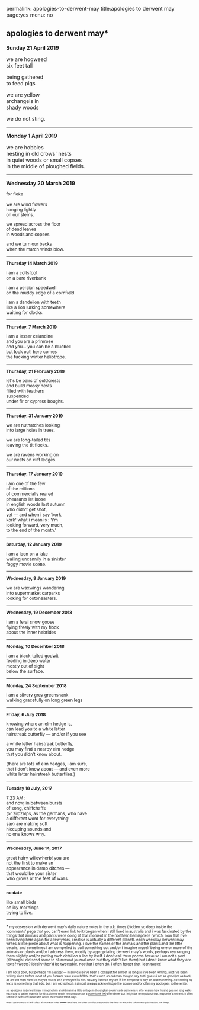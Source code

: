 permalink: apologies-to-derwent-may
title:apologies to derwent may
page:yes
menu: no

## apologies to derwent may*

**Sunday 21 April 2019**

we are hogweed  
six feet tall

being gathered  
to feed pigs 

we are yellow  
archangels in  
shady woods  

we do not sting.

------

**Monday 1 April 2019**

we are hobbies  
nesting in old crows' nests  
in quiet woods or small copses   
in the middle of ploughed fields.

------

**Wednesday 20 March 2019**

<small>for fieke

we are wind flowers  
hanging lightly  
on our stems.

we spread across the floor  
of dead leaves  
in woods and copses. 

and we turn our backs  
when the march winds blow.

------

**Thursday 14 March 2019**

i am a coltsfoot  
on a bare riverbank

i am a persian speedwell  
on the muddy edge of a cornfield

i am a dandelion with teeth  
like a lion lurking somewhere  
waiting for clocks.

------

**Thursday, 7 March 2019**

i am a lesser celandine  
and you are a primrose  
and you... you can be a bluebell  
but look out! here comes  
the fucking winter heliotrope.

------

**Thursday, 21 February 2019**

let's be pairs of goldcrests  
and build mossy nests  
filled with feathers  
suspended  
under fir or cypress boughs.

------

**Thursday, 31 January 2019**

we are nuthatches looking   
into large holes in trees.

we are long-tailed tits  
leaving the tit flocks.

we are ravens working on  
our nests on cliff ledges.

------

**Thursday, 17 January 2019**

i am one of the few  
	of the millions  
of commercially reared  
	pheasants let loose  
in english woods last autumn  
	who didn't get shot,  
yet — and when i say 'kork,   
kork' what i mean is : 'i'm   
	looking forward, very much,  
to the end of the month.'

------

**Saturday, 12 January 2019**

i am a loon on a lake  
wailing uncannily in a sinister  
foggy movie scene.  

------

**Wednesday, 9 January 2019**

we are waxwings wandering  
into supermarket carparks  
looking for cotoneasters.

------

**Wednesday, 19 December 2018**

i am a feral snow goose  
flying freely with my flock  
about the inner hebrides

------

**Monday, 10 December 2018**

i am a black-tailed godwit  
feeding in deep water   
mostly out of sight   
below the surface.  

------

**Monday, 24 September 2018**

i am a silvery grey greenshank  
walking gracefully on long green legs

------

**Friday, 6 July 2018**

knowing where an elm hedge is,  
can lead you to a white letter  
hairstreak butterfly — and/or if you see

a white letter hairstreak butterfly,  
you may find a nearby elm hedge  
that you didn’t know about.

(there are lots of elm hedges, i am sure,  
that i don’t know about — and even more  
white letter hairstreak butterflies.)

------

**Tuesday 18 July, 2017** 

7:23 AM :  
and now, in between bursts  
of song, chiffchaffs  
(or zilpzalps, as the germans, who have  
a different word for everything!  
say) are making soft   
hiccuping sounds and   
no one knows why.

------

**Wednesday, June 14, 2017**

great hairy willowherb! you are  
not the first to make an  
appearance in damp ditches —  
that would be your sister  
who grows at the feet of walls.

------

**no date**

like small birds  
on icy mornings  
trying to live.

------

*<small> my obsession with derwent may's daily nature notes in the u.k. times (hidden so deep inside the 'comments' page that you can't even link to it) began when i still lived in australia and i was fascinated by the things that animals and plants were doing at that moment in the northern hemisphere (which, now that i've been living here again for a few years, i realise is actually a different planet). each weekday derwent may writes a little piece about what is happening. i love the names of the animals and the plants and the little details, and sometimes i am compelled to pull something out and/or i imagine myself being one or more of the animals or plants and/or i address them, mostly by appropriating derwent may's words, perhaps rearranging them slightly and/or putting each detail on a line by itself. i don't call them poems because i am not a poet (although i did send some to plumwood journal once but they didn't like them) but i don't know what they are. texts? tweets? ideally they'd be tweetable, not that i often do. i often forget that i can tweet!

<small>i am not a poet,  but perhaps i'm a [writer](writing) — in any case i've been a collagist for almost as long as i've been writing. and i've been writing since before most of you fuckers were even BORN. that's such an old man thing to say but i guess i am as good (or as bad) as an old man now so maybe that's ok? or maybe its not. usually i check myself if i'm tempted to say an old man thing. so cutting up texts is something that i do. but i am old school : i almost always acknowledge the source and/or offer my apologies to the writer.

<small>so. apologies to derwent may. i imagine him an old man in a little cottage in the english country side somewhere who wears a bow tie and goes on long walks each day to gather material for his columns which he composes on a [powerbook 100](https://everymac.com/systems/apple/powerbook/specs/mac_powerbook100.html) after dinner but i might be wrong about that. maybe he's not well, it often seems to be his off-sider who writes the column these days. 

<small>when i get around to it i will collect all the nature notes ~~poems~~ texts here. the dates usually correspond to the dates on which the column was published but not always.